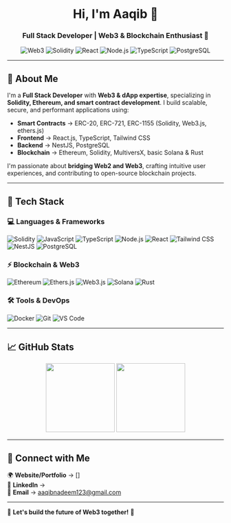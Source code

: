 <h1 align="center">Hi, I'm Aaqib 👋</h1>
<h3 align="center">Full Stack Developer | Web3 & Blockchain Enthusiast 🚀</h3>

<p align="center">
  <img src="https://img.shields.io/badge/Web3-%F0%9F%9A%80-blue" alt="Web3" />
  <img src="https://img.shields.io/badge/Solidity-%23%232E3436.svg?style=flat&logo=solidity&logoColor=white" alt="Solidity" />
  <img src="https://img.shields.io/badge/React-%2361DAFB.svg?style=flat&logo=react&logoColor=white" alt="React" />
  <img src="https://img.shields.io/badge/Node.js-%2343853D.svg?style=flat&logo=node.js&logoColor=white" alt="Node.js" />
  <img src="https://img.shields.io/badge/TypeScript-%23007ACC.svg?style=flat&logo=typescript&logoColor=white" alt="TypeScript" />
  <img src="https://img.shields.io/badge/PostgreSQL-%23316192.svg?style=flat&logo=postgresql&logoColor=white" alt="PostgreSQL" />
</p>

---

## 🚀 About Me
I'm a **Full Stack Developer** with **Web3 & dApp expertise**, specializing in **Solidity, Ethereum, and smart contract development**. I build scalable, secure, and performant applications using:

- **Smart Contracts** → ERC-20, ERC-721, ERC-1155 (Solidity, Web3.js, ethers.js)  
- **Frontend** → React.js, TypeScript, Tailwind CSS  
- **Backend** → NestJS, PostgreSQL  
- **Blockchain** → Ethereum, Solidity, MultiversX, basic Solana & Rust  

I'm passionate about **bridging Web2 and Web3**, crafting intuitive user experiences, and contributing to open-source blockchain projects.  

---

## 📌 Tech Stack
### **💻 Languages & Frameworks**
![Solidity](https://img.shields.io/badge/Solidity-363636?style=flat&logo=solidity&logoColor=white)
![JavaScript](https://img.shields.io/badge/JavaScript-F7DF1E?style=flat&logo=javascript&logoColor=black)
![TypeScript](https://img.shields.io/badge/TypeScript-3178C6?style=flat&logo=typescript&logoColor=white)
![Node.js](https://img.shields.io/badge/Node.js-43853D?style=flat&logo=node.js&logoColor=white)
![React](https://img.shields.io/badge/React-61DAFB?style=flat&logo=react&logoColor=black)
![Tailwind CSS](https://img.shields.io/badge/TailwindCSS-38B2AC?style=flat&logo=tailwind-css&logoColor=white)
![NestJS](https://img.shields.io/badge/NestJS-E0234E?style=flat&logo=nestjs&logoColor=white)
![PostgreSQL](https://img.shields.io/badge/PostgreSQL-316192?style=flat&logo=postgresql&logoColor=white)

### **⚡ Blockchain & Web3**
![Ethereum](https://img.shields.io/badge/Ethereum-3C3C3D?style=flat&logo=ethereum&logoColor=white)
![Ethers.js](https://img.shields.io/badge/Ethers.js-3C3C3D?style=flat&logo=ethereum&logoColor=white)
![Web3.js](https://img.shields.io/badge/Web3.js-F16822?style=flat&logo=web3.js&logoColor=white)
![Solana](https://img.shields.io/badge/Solana-00FFA3?style=flat&logo=solana&logoColor=white)
![Rust](https://img.shields.io/badge/Rust-000000?style=flat&logo=rust&logoColor=white)

### **🛠 Tools & DevOps**
![Docker](https://img.shields.io/badge/Docker-2496ED?style=flat&logo=docker&logoColor=white)
![Git](https://img.shields.io/badge/Git-F05032?style=flat&logo=git&logoColor=white)
![VS Code](https://img.shields.io/badge/VSCode-007ACC?style=flat&logo=visual-studio-code&logoColor=white)

---

## 📈 GitHub Stats  
<p align="center">
  <img src="https://github-readme-stats.vercel.app/api?username=aaqibnadeem&show_icons=true&theme=radical" height="160px"/>
  <img src="https://github-readme-streak-stats.herokuapp.com/?user=aaqibnadeem&theme=radical" height="160px"/>
</p>

---

## 🔗 Connect with Me  
🌍 **Website/Portfolio** → [[](https://www.upwork.com/freelancers/sheikhaaqib)]  
💼 **LinkedIn** → [](https://www.linkedin.com/in/aaqib-sheikh-a187bb105/)  
📧 **Email** → aaqibnadeem123@gmail.com  

---

🌟 **Let's build the future of Web3 together!** 🚀  
